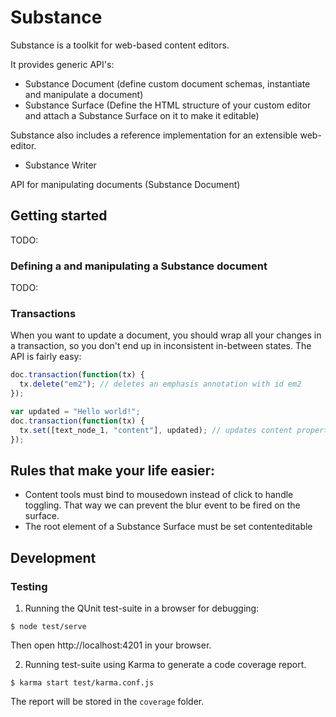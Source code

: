 # Substance

Substance is a toolkit for web-based content editors.

It provides generic API's:

- Substance Document (define custom document schemas, instantiate and manipulate a document)
- Substance Surface (Define the HTML structure of your custom editor and attach a Substance Surface on it to make it editable)

Substance also includes a reference implementation for an extensible web-editor.

- Substance Writer

API for manipulating documents (Substance Document)

## Getting started

TODO:

### Defining a and manipulating a Substance document

TODO:

### Transactions

When you want to update a document, you should wrap all your changes in a transaction, so you don't end up in inconsistent in-between states. The API is fairly easy:

```js
doc.transaction(function(tx) {
  tx.delete("em2"); // deletes an emphasis annotation with id em2
});
```

```js
var updated = "Hello world!";
doc.transaction(function(tx) {
  tx.set([text_node_1, "content"], updated); // updates content property of node text_node_1
});
```

## Rules that make your life easier:

- Content tools must bind to mousedown instead of click to handle toggling.
  That way we can prevent the blur event to be fired on the surface.
- The root element of a Substance Surface must be set contenteditable


## Development

### Testing

1. Running the QUnit test-suite in a browser for debugging:

```
$ node test/serve
```

Then open http://localhost:4201 in your browser.

2. Running test-suite using Karma to generate a code coverage report.

```
$ karma start test/karma.conf.js
```

The report will be stored in the `coverage` folder.
